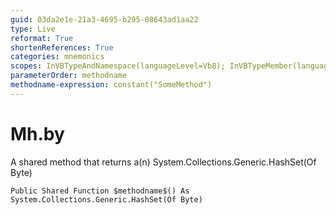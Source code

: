 ```yaml
---
guid: 03da2e1e-21a3-4695-b295-08643ad1aa22
type: Live
reformat: True
shortenReferences: True
categories: mnemonics
scopes: InVBTypeAndNamespace(languageLevel=Vb8); InVBTypeMember(languageLevel=Vb8)
parameterOrder: methodname
methodname-expression: constant("SomeMethod")
---
```


# Mh.by

A shared method that returns a(n) System.Collections.Generic.HashSet(Of Byte)

```
Public Shared Function $methodname$() As System.Collections.Generic.HashSet(Of Byte)
```
